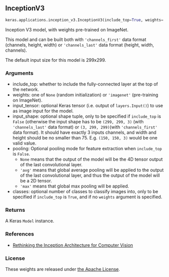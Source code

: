 ## InceptionV3

```python
keras.applications.inception_v3.InceptionV3(include_top=True, weights='imagenet', input_tensor=None, input_shape=None, pooling=None, classes=1000)
```

Inception V3 model, with weights pre-trained on ImageNet.

This model and can be built both with `'channels_first'` data format (channels, height, width) or `'channels_last'` data format (height, width, channels).

The default input size for this model is 299x299.

### Arguments

- include_top: whether to include the fully-connected layer at the top of the network.
- weights: one of `None` (random initialization) or `'imagenet'` (pre-training on ImageNet).
- input_tensor: optional Keras tensor (i.e. output of `layers.Input()`) to use as image input for the model.
- input_shape: optional shape tuple, only to be specified if `include_top` is `False` (otherwise the input shape has to be `(299, 299, 3)` (with `'channels_last'` data format) or `(3, 299, 299)`(with `'channels_first'` data format). It should have exactly 3 inputs channels, and width and height should be no smaller than 75. E.g. `(150, 150, 3)` would be one valid value.
- pooling: Optional pooling mode for feature extraction when `include_top` is `False`.
  - `None` means that the output of the model will be the 4D tensor output of the last convolutional layer.
  - `'avg'` means that global average pooling will be applied to the output of the last convolutional layer, and thus the output of the model will be a 2D tensor.
  - `'max'` means that global max pooling will be applied.
- classes: optional number of classes to classify images into, only to be specified if `include_top` is `True`, and if no `weights` argument is specified.

### Returns

A Keras `Model` instance.

### References

- [Rethinking the Inception Architecture for Computer Vision](http://arxiv.org/abs/1512.00567)

### License

These weights are released under [the Apache License](https://github.com/tensorflow/models/blob/master/LICENSE).